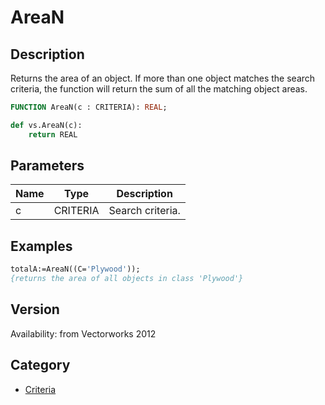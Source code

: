 # AreaN

## Description
Returns the area of an object. If more than one object matches the search criteria, the function will return the sum of all the matching object areas.

```pascal
FUNCTION AreaN(c : CRITERIA): REAL;
```

```python
def vs.AreaN(c):
    return REAL
```

## Parameters
|Name|Type|Description|
|---|---|---|
|c|CRITERIA|Search criteria.|

## Examples
```pascal
totalA:=AreaN((C='Plywood'));
{returns the area of all objects in class 'Plywood'}
```

## Version
Availability: from Vectorworks 2012

## Category
* [Criteria](../Categories/Criteria.md)
